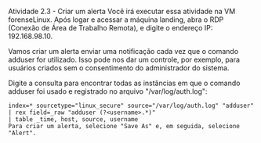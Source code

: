 Atividade 2.3 - Criar um alerta
Você irá executar essa atividade na VM forenseLinux. Após logar e acessar a máquina landing, abra o RDP (Conexão de Área de Trabalho Remota), e digite o endereço IP: 192.168.98.10.

Vamos criar um alerta enviar uma notificação cada vez que o comando adduser for utilizado. Isso pode nos dar um controle, por exemplo, para usuários criados sem o consentimento do administrador do sistema.

Digite a consulta para encontrar todas as instâncias em que o comando adduser foi usado e registrado no arquivo "/var/log/auth.log":


    index=* sourcetype="linux_secure" source="/var/log/auth.log" "adduser"
    | rex field=_raw "adduser (?<username>.*)" 
    | table _time, host, source, username
    Para criar um alerta, selecione "Save As" e, em seguida, selecione "Alert".

